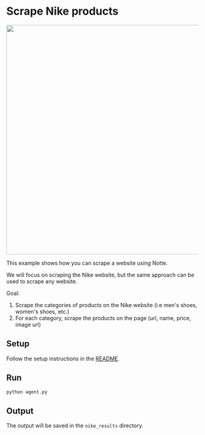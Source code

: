 # Scrape Nike products

<img src="https://github.com/user-attachments/assets/8555bf30-73b4-45b4-b7b6-fe9bdb209ff7" width=600>


This example shows how you can scrape a website using Notte.

We will focus on scraping the Nike website, but the same approach can be used to scrape any website.

Goal:
1. Scrape the categories of products on the Nike website (i.e men's shoes, women's shoes, etc.)
2. For each category, scrape the products on the page (url, name, price, image url)

## Setup

Follow the setup instructions in the [README](../README.md).

## Run

```bash
python agent.py
```

## Output

The output will be saved in the `nike_results` directory.
